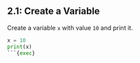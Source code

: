 ## 2.1: Create a Variable

Create a variable `x` with value `10` and print it.

```python
x = 10
print(x)
```{exec}
